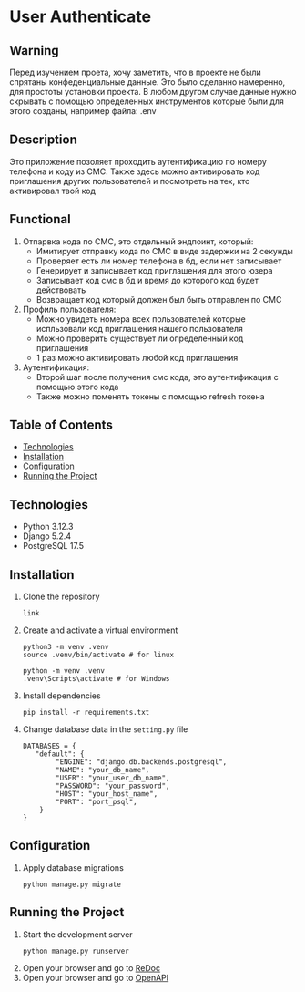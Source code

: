 # User Authenticate

## Warning

Перед изучением проета, хочу заметить, что в проекте 
не были спрятаны конфеденциальные данные.
Это было сделанно намеренно, для простоты установки проекта.
В любом другом случае данные нужно скрывать с помощью определенных инструментов
которые были для этого созданы, например файла: .env

## Description

Это приложение позоляет проходить аутентификацию по номеру телефона и коду из СМС.
Также здесь можно активировать код приглашения других пользователей и посмотреть на тех, кто активировал твой код

## Functional

1. Отпарвка кода по СМС, это отдельный эндпоинт, который:
   - Имитирует отправку кода по СМС в виде задержки на 2 секунды
   - Проверяет есть ли номер телефона в бд, если нет записывает
   - Генерирует и записывает код приглашения для этого юзера
   - Записывает код смс в бд и время до которого код будет действовать
   - Возвращает код который должен был быть отправлен по СМС
2. Профиль пользователя:
   - Можно увидеть номера всех пользователей которые испльзовали код приглашения нашего пользователя
   - Можно проверить существует ли определенный код приглашения
   - 1 раз можно активировать любой код приглашения
3. Аутентификация:
   - Второй шаг после получения смс кода, это аутентификация с помощью этого кода
   - Также можно поменять токены с помощью refresh токена

## Table of Contents

- [Technologies](#technologies)
- [Installation](#installation)
- [Configuration](#configuration)
- [Running the Project](#running-the-project)

## Technologies

- Python 3.12.3
- Django 5.2.4
- PostgreSQL 17.5

## Installation

1. Clone the repository
    ```
    link
    ```

2. Create and activate a virtual environment
    ```
    python3 -m venv .venv
    source .venv/bin/activate # for linux
   
    python -m venv .venv
    .venv\Scripts\activate # for Windows
    ```

3. Install dependencies
    ```
    pip install -r requirements.txt
    ```

4. Change database data in the `setting.py` file
    ```
   DATABASES = {
       "default": {
            "ENGINE": "django.db.backends.postgresql",
            "NAME": "your_db_name",
            "USER": "your_user_db_name",
            "PASSWORD": "your_password",
            "HOST": "your_host_name",
            "PORT": "port_psql",
        }
    }
   
    ```

## Configuration

1. Apply database migrations
    ```
    python manage.py migrate
    ```

## Running the Project

1. Start the development server
    ```
    python manage.py runserver
    ```
3. Open your browser and go to [ReDoc](http://127.0.0.1:8000/api/schema/redoc/)
3. Open your browser and go to [OpenAPI](http://127.0.0.1:8000/api/schema/swagger-ui/)
